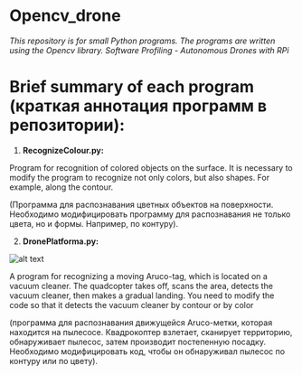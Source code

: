 # Opencv_drone
*This repository is for small Python programs. The programs are written using the Opencv library. Software Profiling - Autonomous Drones with RPi*

# Brief summary of each program (краткая аннотация программ в репозитории):
1. **RecognizeColour.py:** 

Program for recognition of colored objects on the surface. It is necessary to modify the program to recognize not only colors, but also shapes. For example, along the contour.

(Программа для распознавания цветных объектов на поверхности. Необходимо модифицировать программу для распознавания не только цвета, но и формы. Например, по контуру).

2. **DronePlatforma.py:**

![alt text](C:\Users\alakh\Desktop\GitHub\Opencv_drone\image\platforma.png)

A program for recognizing a moving Aruco-tag, which is located on a vacuum cleaner. The quadcopter takes off, scans the area, detects the vacuum cleaner, then makes a gradual landing.
You need to modify the code so that it detects the vacuum cleaner by contour or by color 

(программа для распознавания движущейся Aruco-метки, которая находится на пылесосе. Квадрокоптер взлетает, сканирует территорию, обнаруживает пылесос, затем производит постепенную посадку.
Необходимо модифицировать код, чтобы он обнаруживал пылесос по контуру или по цвету).